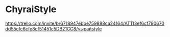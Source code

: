 # ChyraiStyle

https://trello.com/invite/b/6718947ebbe759888ca24164/ATTI3ef6cf790670dd55cfc6cfe8cf51451c5DB21CC8/чырайstyle
